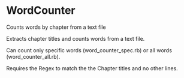 # WordCounter

Counts words by chapter from a text file

Extracts chapter titles and counts words from a text file.

Can count only specific words (word_counter_spec.rb) or all words (word_counter_all.rb).

Requires the Regex to match the the Chapter titles and no other lines.
